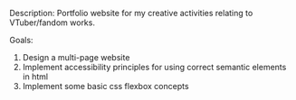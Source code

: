 Description:
Portfolio website for my creative activities relating to VTuber/fandom works.

Goals:
1. Design a multi-page website
2. Implement accessibility principles for using correct semantic elements in html
3. Implement some basic css flexbox concepts